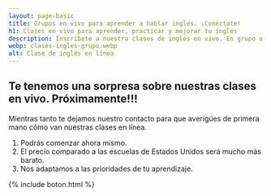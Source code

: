 ```yaml
---
layout: page-basic
title: Grupos en vivo para aprender a hablar inglés. ¡Conéctate!
h1: Clases en vivo para aprender, practicar y mejorar tu inglés
description: Inscríbete a nuestra clases de inglés en vivo. En grupo o individuales, según tu presupuesto. Ahora sí podrás practicar sin temores. ¡Aprovecha!
webp: clases-ingles-grupo.webp
alt: Clase de inglés en línea
---
```

## Te tenemos una sorpresa sobre nuestras clases en vivo. Próximamente!!!

Mientras tanto te dejamos nuestro contacto para que averigües de primera mano cómo van nuestras clases en línea.

1. Podrás comenzar ahora mismo.
2. El precio comparado a las escuelas de Estados Unidos será mucho más barato.
3. Nos adaptamos a las prioridades de tu aprendizaje.

{% include boton.html %}